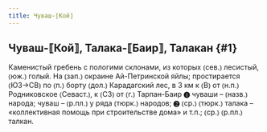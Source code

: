 ```yaml
---
title: Чуваш-⟦Кой⟧
---
```

## Чуваш-⟦Кой⟧, Талака-⟦Баир⟧, Талакан {#1}

Каменистый гребень с пологими склонами, из которых ⦅сев.⦆ лесистый, ⦅юж.⦆ голый. На ⦅зап.⦆ окраине Ай-Петринской яйлы; простирается ⦅ЮЗ→СВ⦆ по ⦅п.⦆ борту ⦅дол.⦆ Карадагский лес, в 3 км к ⦅В⦆ от ⦅н.п.⦆ Родниковское ⦅Севаст.⦆, к ⦅СЗ⦆ от ⦅г.⦆ Тарпан-Баир ❶ чуваши – ⦅назв.⦆ народа; чуваш – ⦅р.пл.⦆ у ряда ⦅тюрк.⦆ народов; ❷ ⦅ср.⦆ ⦅тюрк.⦆ талака – «коллективная помощь при строительстве дома» и т.п.; ⦅ср.⦆ ⦅р.пл.⦆ талкан.
